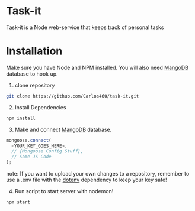 # Task-it
Task-it is a Node web-service that keeps track of personal tasks

# Installation
Make sure you have Node and NPM installed. You will also need [MangoDB](https://www.mongodb.com/) database to hook up.

1. clone repository
```bash
git clone https://github.com/Carlos460/task-it.git
```
2. Install Dependencies
```bash
npm install

```
3. Make and connect [MangoDB](https://www.mongodb.com/) database.
```javascript
mongoose.connect(
  <YOUR_KEY_GOES_HERE>,
  // {Mongoose Config Stuff},
  // Some JS Code
);
```
note: If you want to upload your own changes to a repository, remember to use a .env file with the [dotenv](https://www.npmjs.com/package/dotenv) dependency to keep your key safe!

4. Run script to start server with nodemon!
```git
npm start
```
